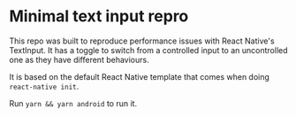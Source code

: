 # Minimal text input repro

This repo was built to reproduce performance issues with React Native's TextInput.
It has a toggle to switch from a controlled input to an uncontrolled one as they have different behaviours.

It is based on the default React Native template that comes when doing `react-native init`. 

Run `yarn && yarn android` to run it.
